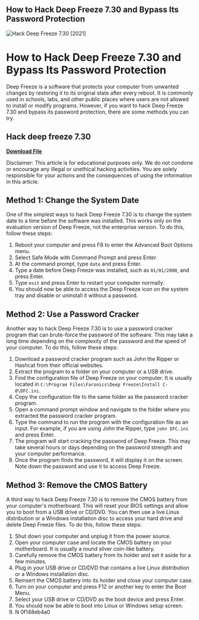 ## How to Hack Deep Freeze 7.30 and Bypass Its Password Protection

 
![Hack Deep Freeze 7.30 \[2021\]](https://encrypted-tbn3.gstatic.com/images?q=tbn:ANd9GcRBo4MEy4jxtiQ3IzVlHUjtZdslHe3FJjIaI_Mcf46Dwdf-FEdaaH2wEksc)

 
# How to Hack Deep Freeze 7.30 and Bypass Its Password Protection
 
Deep Freeze is a software that protects your computer from unwanted changes by restoring it to its original state after every reboot. It is commonly used in schools, labs, and other public places where users are not allowed to install or modify programs. However, if you want to hack Deep Freeze 7.30 and bypass its password protection, there are some methods you can try.
 
## Hack deep freeze 7.30


[**Download File**](https://sormindpestna.blogspot.com/?download=2tMcML)

 
Disclaimer: This article is for educational purposes only. We do not condone or encourage any illegal or unethical hacking activities. You are solely responsible for your actions and the consequences of using the information in this article.
 
## Method 1: Change the System Date
 
One of the simplest ways to hack Deep Freeze 7.30 is to change the system date to a time before the software was installed. This works only on the evaluation version of Deep Freeze, not the enterprise version. To do this, follow these steps:
 
1. Reboot your computer and press F8 to enter the Advanced Boot Options menu.
2. Select Safe Mode with Command Prompt and press Enter.
3. At the command prompt, type `date` and press Enter.
4. Type a date before Deep Freeze was installed, such as `01/01/2000`, and press Enter.
5. Type `exit` and press Enter to restart your computer normally.
6. You should now be able to access the Deep Freeze icon on the system tray and disable or uninstall it without a password.

## Method 2: Use a Password Cracker
 
Another way to hack Deep Freeze 7.30 is to use a password cracker program that can brute-force the password of the software. This may take a long time depending on the complexity of the password and the speed of your computer. To do this, follow these steps:

1. Download a password cracker program such as John the Ripper or Hashcat from their official websites.
2. Extract the program to a folder on your computer or a USB drive.
3. Find the configuration file of Deep Freeze on your computer. It is usually located in `C:\Program Files\Faronics\Deep Freeze\Install C-0\DFC.ini`.
4. Copy the configuration file to the same folder as the password cracker program.
5. Open a command prompt window and navigate to the folder where you extracted the password cracker program.
6. Type the command to run the program with the configuration file as an input. For example, if you are using John the Ripper, type `john DFC.ini` and press Enter.
7. The program will start cracking the password of Deep Freeze. This may take several hours or days depending on the password strength and your computer performance.
8. Once the program finds the password, it will display it on the screen. Note down the password and use it to access Deep Freeze.

## Method 3: Remove the CMOS Battery
 
A third way to hack Deep Freeze 7.30 is to remove the CMOS battery from your computer's motherboard. This will reset your BIOS settings and allow you to boot from a USB drive or CD/DVD. You can then use a live Linux distribution or a Windows installation disc to access your hard drive and delete Deep Freeze files. To do this, follow these steps:

1. Shut down your computer and unplug it from the power source.
2. Open your computer case and locate the CMOS battery on your motherboard. It is usually a round silver coin-like battery.
3. Carefully remove the CMOS battery from its holder and set it aside for a few minutes.
4. Plug in your USB drive or CD/DVD that contains a live Linux distribution or a Windows installation disc.
5. Reinsert the CMOS battery into its holder and close your computer case.
6. Turn on your computer and press F12 or another key to enter the Boot Menu.
7. Select your USB drive or CD/DVD as the boot device and press Enter.
8. You should now be able to boot into Linux or Windows setup screen.
9. N 0f148eb4a0
